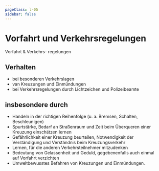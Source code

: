 ```yaml
---
pageClass: l-05
sidebar: false
---
```


# Vorfahrt und Verkehrsregelungen

<auswahl>

<item itemSize="i-m" class="l5 slabT itemTitle">	

<div class="l5w">
      	<span class="l5a">Vorfahrt &</span>
      	<span class="l5b">Verkehrs-</span>
      	<span class="l5c">regelungen</span>
</div>   

</item>

<item itemSize="i-l" itemClass="itemVerhalten">

## Verhalten

- bei besonderen Verkehrslagen
- van Kreuzungen und Einmündungen
- bei Verkehrsregelungen durch Lichtzeichen und Polizeibeamte

</item>

<item itemSize="i-xl" itemClass="itemVerhalten2">

## insbesondere durch

- Handeln in der richtigen Reihenfolge (u. a. Bremsen, Schalten, Beschleunigen)
- Spurtstärke, Bedarf an Straßenraum und Zeit beim Überqueren einer Kreuzung einschätzen lernen
- Gefährlichkeit einer Kreuzung beurteilen, Notwendigkeit der Verständigung und Verständnis beim Kreuzungsverkehr
- Lernen, für die anderen Verkehrsteilnehmer mitzudenken
- Bedeutung von Gelassenheit und Geduld, gegebenenfalls auch einmal auf Vorfahrt verzichten
- Umweltbewusstes Befahren von Kreuzungen und Einmündungen.

</item>

</auswahl>